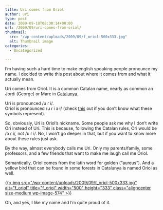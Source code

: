```yaml
---
title: Uri comes from Oriol
author: uri
type: post
date: 2009-09-18T08:30:14+00:00
url: /2009/09/uri-comes-from-oriol/
thumbnail:
  src: "/wp-content/uploads/2009/09/f_oriol-500x333.jpg"
  alt: Thumbnail image
categories:
  - Uncategorized

---
```

I&#8217;m having such a hard time to make english speaking people pronounce my name. I decided to write this post about where it comes from and what it actually mean.

Uri comes from Oriol. It is a common Catalan name, nearly as common an Jordi (George) or Marc in [Catalunya][1].

Uri is pronounced /u ɾ i/.  
Oriol is pronounced /u ɾ i ɔ ɫ/ (check [this][2] out if you don&#8217;t know what these symbols represent).

So, obviously, Uri is Oriol&#8217;s nickname. Some people ask me why I don&#8217;t write Ori instead of Uri. This is because, following the Catalan rules, Ori would be /ɔ ɾ i/, not /u ɾ i/. No, I won&#8217;t go deeper in that, but if you want to know more about these rules just ask.

By the way, almost everybody calls me Uri. Only my parents/family, some professors, and a few friends that want to make me laugh call me Oriol.

Semantically, Oriol comes from the latin word for golden (&#8220;aureus&#8221;). And a yellow bird that can be found in some forests in Catalunya is named Oriol as well.

[{{< img src="/wp-content/uploads/2009/09/f_oriol-500x333.jpg" alt="f_oriol" title="f_oriol" width="500" height="333" class="aligncenter size-medium wp-image-574" >}}][3]

Oh, and yes, I like my name and I&#8217;m quite proud of it.

 [1]: http://en.wikipedia.org/wiki/Catalonia
 [2]: http://en.wikipedia.org/wiki/Wikipedia:IPA_for_Catalan_and_Occitan
 [3]: /wp-content/uploads/2009/09/f_oriol.jpg